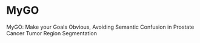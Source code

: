 # MyGO
MyGO: Make your Goals Obvious, Avoiding Semantic Confusion in  Prostate Cancer Tumor Region Segmentation
